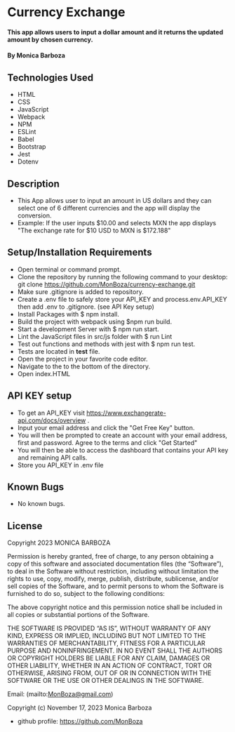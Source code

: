 # Currency Exchange

#### This app allows users to input a dollar amount and it returns the updated amount by chosen currency.

#### By Monica Barboza

## Technologies Used

* HTML
* CSS
* JavaScript
* Webpack
* NPM
* ESLint
* Babel
* Bootstrap
* Jest
* Dotenv

## Description
* This App allows user to input an amount in US dollars and they can select one of 6 different currencies and the app will display the conversion.
* Example: If the user inputs $10.00 and selects MXN the app displays "The exchange rate for $10 USD to MXN is $172.188" 
## Setup/Installation Requirements

* Open terminal or command prompt.
* Clone the repository by running the following command to your desktop: git clone https://github.com/MonBoza/currency-exchange.git
* Make sure .gitignore is added to repository.
* Create a .env file to  safely store your API_KEY and process.env.API_KEY then add .env to .gitignore. (see API Key setup)
* Install Packages with $ npm install.
* Build the project with webpack using $npm run build.
* Start a development Server with $ npm run start.
* Lint the JavaScript files in src/js folder  with $ run Lint
* Test out functions and methods with jest with $ npm run test.
* Tests are located in __test__ file.
* Open the project in your favorite code editor.
* Navigate to the to the bottom of the directory.
* Open index.HTML

## API KEY setup
* To get an API_KEY visit https://www.exchangerate-api.com/docs/overview .
* Input your email address and click the "Get Free Key" button.
* You will then be prompted to create an account with your email address, first and password. Agree to the terms and click "Get Started" 
* You will then be able to access the dashboard that contains your API key and remaining API calls.
* Store you API_KEY in .env file


## Known Bugs
* No known bugs.

## License
Copyright 2023 MONICA BARBOZA

Permission is hereby granted, free of charge, to any person obtaining a copy of this software and associated documentation files (the “Software”), to deal in the Software without restriction, including without limitation the rights to use, copy, modify, merge, publish, distribute, sublicense, and/or sell copies of the Software, and to permit persons to whom the Software is furnished to do so, subject to the following conditions:

The above copyright notice and this permission notice shall be included in all copies or substantial portions of the Software.

THE SOFTWARE IS PROVIDED “AS IS”, WITHOUT WARRANTY OF ANY KIND, EXPRESS OR IMPLIED, INCLUDING BUT NOT LIMITED TO THE WARRANTIES OF MERCHANTABILITY, FITNESS FOR A PARTICULAR PURPOSE AND NONINFRINGEMENT. IN NO EVENT SHALL THE AUTHORS OR COPYRIGHT HOLDERS BE LIABLE FOR ANY CLAIM, DAMAGES OR OTHER LIABILITY, WHETHER IN AN ACTION OF CONTRACT, TORT OR OTHERWISE, ARISING FROM, OUT OF OR IN CONNECTION WITH THE SOFTWARE OR THE USE OR OTHER DEALINGS IN THE SOFTWARE.

Email: (mailto:MonBoza@gmail.com) 

Copyright (c) November 17, 2023 Monica Barboza

* github profile: https://github.com/MonBoza
